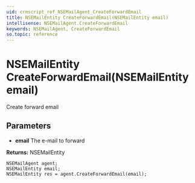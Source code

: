```yaml
---
uid: crmscript_ref_NSEMailAgent_CreateForwardEmail
title: NSEMailEntity CreateForwardEmail(NSEMailEntity email)
intellisense: NSEMailAgent.CreateForwardEmail
keywords: NSEMailAgent, CreateForwardEmail
so.topic: reference
---
```


# NSEMailEntity CreateForwardEmail(NSEMailEntity email)

Create forward email

## Parameters

* **email** The e-mail to forward

**Returns:** NSEMailEntity

```crmscript
NSEMailAgent agent;
NSEMailEntity email;
NSEMailEntity res = agent.CreateForwardEmail(email);
```

